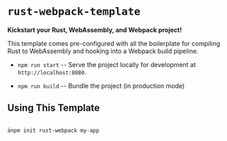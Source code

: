 # `rust-webpack-template`

**Kickstart your Rust, WebAssembly, and Webpack project!**

This template comes pre-configured with all the boilerplate for compiling Rust
to WebAssembly and hooking into a Webpack build pipeline.

* `npm run start` -- Serve the project locally for
  development at `http://localhost:8080`.

* `npm run build` -- Bundle the project (in production mode)


## Using This Template

```sh

änpm init rust-webpack my-app
```
